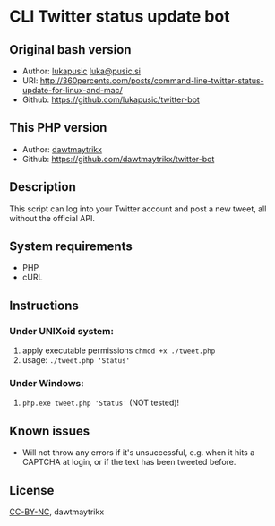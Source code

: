 # CLI Twitter status update bot
## Original bash version
* Author: [lukapusic](https://github.com/lukapusic) <luka@pusic.si>
* URI: http://360percents.com/posts/command-line-twitter-status-update-for-linux-and-mac/
* Github: https://github.com/lukapusic/twitter-bot

## This PHP version
* Author: [dawtmaytrikx](https://github.com/dawtmaytrikx)
* Github: https://github.com/dawtmaytrikx/twitter-bot

## Description
This script can log into your Twitter account and post a new tweet, all without the official API.

## System requirements
* PHP
* cURL

## Instructions
### Under UNIXoid system:
1. apply executable permissions ```chmod +x ./tweet.php```
2. usage: ```./tweet.php 'Status'```

### Under Windows:
1. ```php.exe tweet.php 'Status'``` (NOT tested)!

## Known issues
* Will not throw any errors if it's unsuccessful, e.g. when it hits a CAPTCHA at login, or if the text has been tweeted before.

## License
[CC-BY-NC](https://creativecommons.org/licenses/by-nc/2.0/), dawtmaytrikx

